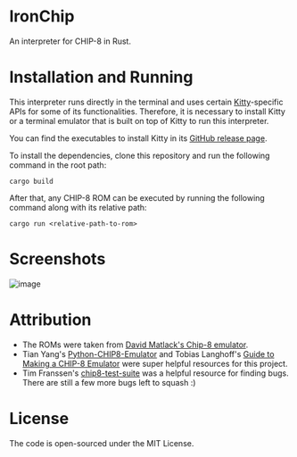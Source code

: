 # IronChip

An interpreter for CHIP-8 in Rust.

# Installation and Running

This interpreter runs directly in the terminal and uses certain [Kitty](https://sw.kovidgoyal.net/kitty/)-specific APIs for some of its functionalities. Therefore, it is necessary to install Kitty or a terminal emulator that is built on top of Kitty to run this interpreter.

You can find the executables to install Kitty in its [GitHub release page](https://github.com/kovidgoyal/kitty/releases).

To install the dependencies, clone this repository and run the following command in the root path:

```
cargo build
```

After that, any CHIP-8 ROM can be executed by running the following command along with its relative path:

```
cargo run <relative-path-to-rom>
```

# Screenshots

![image](https://github.com/pncnmnp/IronChip/assets/24948340/3d5277bd-912f-4559-887b-ba339165361a)

# Attribution

* The ROMs were taken from [David Matlack's Chip-8 emulator](https://github.com/dmatlack/chip8/tree/master/roms/games).
* Tian Yang's [Python-CHIP8-Emulator](https://github.com/AlpacaMax/Python-CHIP8-Emulator/tree/master) and Tobias Langhoff's [Guide to Making a CHIP-8 Emulator](https://tobiasvl.github.io/blog/write-a-chip-8-emulator/) were super helpful resources for this project.
* Tim Franssen's [chip8-test-suite](https://github.com/Timendus/chip8-test-suite) was a helpful resource for finding bugs. There are still a few more bugs left to squash :)

# License

The code is open-sourced under the MIT License.
